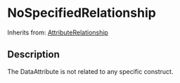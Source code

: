 
# NoSpecifiedRelationship



Inherits from: [AttributeRelationship](AttributeRelationship.md)



## Description

The DataAttribute is not related to any specific construct.







